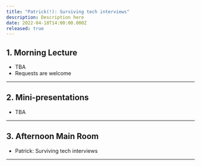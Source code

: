 ```yaml
---
title: "Patrick(!): Surviving tech interviews"
description: Description here
date: 2022-04-18T14:00:00.000Z
released: true
---
```


## 1. Morning Lecture
- TBA
- Requests are welcome

---

## 2. Mini-presentations
- TBA

---

## 3. Afternoon Main Room
- Patrick: Surviving tech interviews

---